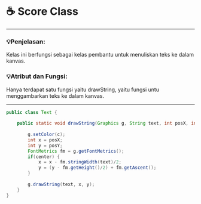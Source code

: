 # ☕️ Score Class

****
### 💡Penjelasan:
Kelas ini berfungsi sebagai kelas pembantu untuk menuliskan teks ke dalam kanvas.

### 💡Atribut dan Fungsi:
Hanya terdapat satu fungsi yaitu drawString, yaitu fungsi untu menggambarkan teks ke dalam kanvas.

****

```java
public class Text {
	
	public static void drawString(Graphics g, String text, int posX, int posY, boolean center, Color c) {
		
		g.setColor(c);
		int x = posX;
		int y = posY;
		FontMetrics fm = g.getFontMetrics();
		if(center) {
			x = x - fm.stringWidth(text)/2;
			y = (y - fm.getHeight()/2) + fm.getAscent();
		}
		
		g.drawString(text, x, y);
	}
}
```